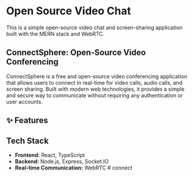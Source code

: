 # Open Source Video Chat

This is a simple open-source video chat and screen-sharing application built with the MERN stack and WebRTC.

## ConnectSphere: Open-Source Video Conferencing

ConnectSphere is a free and open-source video conferencing application that allows users to connect in real-time for video calls, audio calls, and screen sharing. Built with modern web technologies, it provides a simple and secure way to communicate without requiring any authentication or user accounts.

## ✨ Features
## Tech Stack

- **Frontend:** React, TypeScript
- **Backend:** Node.js, Express, Socket.IO
- **Real-time Communication:** WebRTC
#   c o n n e c t  
 